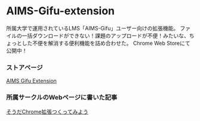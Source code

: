 # AIMS-Gifu-extension

所属大学で運用されているLMS「AIMS-Gifu」ユーザー向けの拡張機能。
ファイルの一括ダウンロードができない！課題のアップロードが不便！みたいな、ちょっとした不便を解消する便利機能を詰め合わせた。
Chrome Web Storeにて公開中！

### ストアページ
[AIMS Gifu Extension](https://chrome.google.com/webstore/detail/drag-and-drop-extension-f/klbkinefgmmgbfgdblaflhcfobacebpn?hl=ja&authuser=0)

### 所属サークルのWebページに書いた記事
[そうだChrome拡張つくってみよう](https://prog-g.github.io/2020/11/27/%E3%81%9D%E3%81%86%E3%81%A0Chrome%E6%8B%A1%E5%BC%B5%E3%81%A4%E3%81%8F%E3%81%A3%E3%81%A6%E3%81%BF%E3%82%88%E3%81%86.html)
